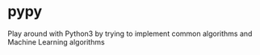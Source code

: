 # pypy
Play around with Python3 by trying to implement common algorithms and Machine Learning algorithms
